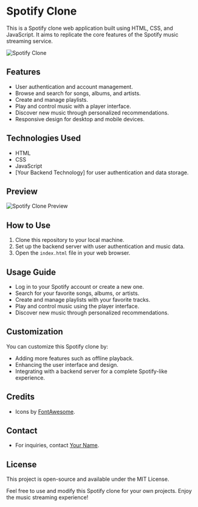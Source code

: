 # Spotify Clone

This is a Spotify clone web application built using HTML, CSS, and JavaScript. It aims to replicate the core features of the Spotify music streaming service.

![Spotify Clone](https://i.ibb.co/sRj9jcW/spotify-banner.png)

## Features

- User authentication and account management.
- Browse and search for songs, albums, and artists.
- Create and manage playlists.
- Play and control music with a player interface.
- Discover new music through personalized recommendations.
- Responsive design for desktop and mobile devices.

## Technologies Used

- HTML
- CSS
- JavaScript
- [Your Backend Technology] for user authentication and data storage.

## Preview

![Spotify Clone Preview](https://i.ibb.co/7Cvzk6m/Screenshot-87.png")

## How to Use

1. Clone this repository to your local machine.
2. Set up the backend server with user authentication and music data.
3. Open the `index.html` file in your web browser.

## Usage Guide

- Log in to your Spotify account or create a new one.
- Search for your favorite songs, albums, or artists.
- Create and manage playlists with your favorite tracks.
- Play and control music using the player interface.
- Discover new music through personalized recommendations.

## Customization

You can customize this Spotify clone by:

- Adding more features such as offline playback.
- Enhancing the user interface and design.
- Integrating with a backend server for a complete Spotify-like experience.

## Credits

- Icons by [FontAwesome](https://fontawesome.com/).

## Contact

- For inquiries, contact [Your Name](https://www.linkedin.com/in/your-profile/).

## License

This project is open-source and available under the MIT License.

Feel free to use and modify this Spotify clone for your own projects. Enjoy the music streaming experience!
